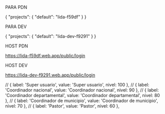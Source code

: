 PARA PDN

{
  "projects": {
    "default": "lida-f59df"
  }
}


PARA DEV

{
  "projects": {
    "default": "lida-dev-f9291"
  }
}


HOST PDN

https://lida-f59df.web.app/public/login


HOST DEV

https://lida-dev-f9291.web.app/public/login


  // { label: 'Super usuario', value: 'Super usuario', nivel: 100 },
  // { label: 'Coordinador nacional', value: 'Coordinador nacional', nivel: 90 },
  // { label: 'Coordinador departamental', value: 'Coordinador departamental', nivel: 80 },
  // { label: 'Coordinador de municipio', value: 'Coordinador de municipio', nivel: 70 },
  // { label: 'Pastor', value: 'Pastor', nivel: 60 },






